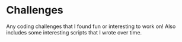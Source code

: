 # Challenges
Any coding challenges that I found fun or interesting to work on! Also includes some interesting scripts that I wrote over time.

